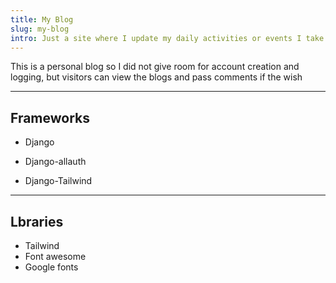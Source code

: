 ```yaml
---
title: My Blog
slug: my-blog
intro: Just a site where I update my daily activities or events I take part
---
```


This is a personal blog so I did not give room for account creation and logging, but visitors can view the blogs and pass comments if the wish

***
## Frameworks
- Django
* Django-allauth 
- Django-Tailwind 
***
## Lbraries
- Tailwind
- Font awesome
- Google fonts
